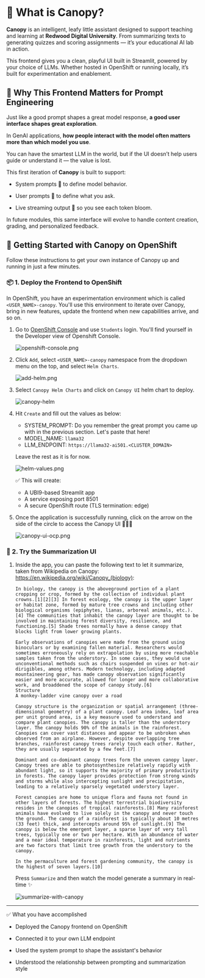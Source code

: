 # 🌿 What is Canopy?

<div class="terminal-curl"></div>

**Canopy** is an intelligent, leafy little assistant designed to support teaching and learning at **Redwood Digital University**. From summarizing texts to generating quizzes and scoring assignments — it’s your educational AI lab in action.

This frontend gives you a clean, playful UI built in Streamlit, powered by your choice of LLMs. Whether hosted in OpenShift or running locally, it’s built for experimentation and enablement.

## 🎯 Why This Frontend Matters for Prompt Engineering

Just like a good prompt shapes a great model response, **a good user interface shapes great exploration**.

In GenAI applications, **how people interact with the model often matters more than which model you use**.

You can have the smartest LLM in the world, but if the UI doesn’t help users guide or understand it — the value is lost.

This first iteration of **Canopy** is built to support:

- System prompts 🧠 to define model behavior.

- User prompts 💬 to define what you ask.

- Live streaming output 🌱 so you see each token bloom.

In future modules, this same interface will evolve to handle content creation, grading, and personalized feedback.

## 🚀 Getting Started with Canopy on OpenShift

Follow these instructions to get your own instance of Canopy up and running in just a few minutes.

### 📦 1. Deploy the Frontend to OpenShift

In OpenShift, you have an experimentation environment which is called `<USER_NAME>-canopy`. You'll use this environment to iterate over Canopy, bring in new features, update the frontend when new capabilities arrive, and so on. 

1. Go to [OpenShift Console](https://console-openshift-console.<CLUSTER_DOMAIN>) and use `Students` login. You'll find yourself in the Developer view of Openshift Console.

    ![openshift-console.png](./images/openshift-console.png)

2. Click `Add`, select `<USER_NAME>-canopy` namespace from the dropdown menu on the top, and select `Helm Charts`. 

    ![add-helm.png](./images/add-helm.png)

3. Select `Canopy Helm Charts` and click on `Canopy UI` helm chart to deploy.

    ![canopy-helm](./images/canopy-helm.png)

4. Hit `Create` and fill out the values as below:

    - SYSTEM_PROMPT: Do you remember the great prompt you came up with in the previous section. Let's paste that here!
    - MODEL_NAME: `llama32`
    - LLM_ENDPOINT: `https://llama32-ai501.<CLUSTER_DOMAIN>`
  
    Leave the rest as it is for now.

    ![helm-values.png](./images/helm-values.png)

    ✅ This will create:

    - A UBI9-based Streamlit app
    - A service exposing port 8501
    - A secure OpenShift route (TLS termination: edge)

5. Once the application is successfully running, click on the arrow on the side of the circle to access the Canopy UI 🌳🌳🌳

    ![canopy-ui-ocp.png](./images/canopy-ui-ocp.png)


### 🧪 2. Try the Summarization UI

1. Inside the app, you can paste the following text to let it summarize, taken from Wikipedia on Canopy: https://en.wikipedia.org/wiki/Canopy_(biology):
   
    ```
    In biology, the canopy is the aboveground portion of a plant cropping or crop, formed by the collection of individual plant crowns.[1][2][3] In forest ecology, the canopy is the upper layer or habitat zone, formed by mature tree crowns and including other biological organisms (epiphytes, lianas, arboreal animals, etc.).[4] The communities that inhabit the canopy layer are thought to be involved in maintaining forest diversity, resilience, and functioning.[5] Shade trees normally have a dense canopy that blocks light from lower growing plants.

    Early observations of canopies were made from the ground using binoculars or by examining fallen material. Researchers would sometimes erroneously rely on extrapolation by using more reachable samples taken from the understory. In some cases, they would use unconventional methods such as chairs suspended on vines or hot-air dirigibles, among others. Modern technology, including adapted mountaineering gear, has made canopy observation significantly easier and more accurate, allowed for longer and more collaborative work, and broaddened the scope of canopy study.[6]
    Structure
    A monkey-ladder vine canopy over a road

    Canopy structure is the organization or spatial arrangement (three-dimensional geometry) of a plant canopy. Leaf area index, leaf area per unit ground area, is a key measure used to understand and compare plant canopies. The canopy is taller than the understory layer. The canopy holds 90% of the animals in the rainforest. Canopies can cover vast distances and appear to be unbroken when observed from an airplane. However, despite overlapping tree branches, rainforest canopy trees rarely touch each other. Rather, they are usually separated by a few feet.[7]

    Dominant and co-dominant canopy trees form the uneven canopy layer. Canopy trees are able to photosynthesize relatively rapidly with abundant light, so it supports the majority of primary productivity in forests. The canopy layer provides protection from strong winds and storms while also intercepting sunlight and precipitation, leading to a relatively sparsely vegetated understory layer.

    Forest canopies are home to unique flora and fauna not found in other layers of forests. The highest terrestrial biodiversity resides in the canopies of tropical rainforests.[8] Many rainforest animals have evolved to live solely in the canopy and never touch the ground. The canopy of a rainforest is typically about 10 metres (33 feet) thick, and intercepts around 95% of sunlight.[9] The canopy is below the emergent layer, a sparse layer of very tall trees, typically one or two per hectare. With an abundance of water and a near ideal temperature in rainforests, light and nutrients are two factors that limit tree growth from the understory to the canopy.

    In the permaculture and forest gardening community, the canopy is the highest of seven layers.[10] 
    ```

    Press `Summarize` and then watch the model generate a summary in real-time ✨

    ![summarize-with-canopy](./images/summarize-with-canopy.png)

---

✅ What you have accomplished

- Deployed the Canopy frontend on OpenShift

- Connected it to your own LLM endpoint

- Used the system prompt to shape the assistant's behavior

- Understood the relationship between prompting and summarization style